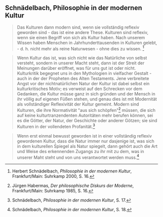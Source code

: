 ## Schnädelbach, Philosophie in der modernen Kultur
> Das Kulturen dann modern sind, wenn sie vollständig reflexiv geworden sind - das ist eine andere These. Kulturen sind reflexiv, wenn sie einen Begriff von sich als Kultur haben. Nach unserem Wissen haben Menschen in Jahrhunderttausenden in Kulturen gelebt, - d. h. nicht mehr als reine Naturwesen - ohne dies zu wissen. [^Schnbach_Kultur_1]

> Wenn Kultur das ist, was sich nicht wie das Natürliche von selbst versteht, sondern in unserer Macht steht, dann ist der Streit der Meinungen darüber eröffnet, was für uns gut ist oder nicht. Kulturkritik begegnet uns in den Mythologien in vielfacher Gestalt - auch in der der Propheten des Alten Testaments. Jene verbreitete Angst vor der nichtnatürlichen Natur der Kultur ist dabei selbst ein kulturkritisches Motiv; es verweist auf den Schrecken vor dem Gedanken, die Kultur müsse ganz in sich gründen und der Mensch in ihr völlig auf eigenen Füßen stehen, und genau dies ist mit Modernität als vollständiger Reflexivität der Kultur gemeint. Modern sind Kulturen, die ihre Normativität "aus sich schöpfen"[^Habermas_Diskurs_1] müssen, die sich auf keine kulturtranzendenten Autoritäten mehr berufen können, sei es die Götter, der Natur, der Geschichte oder anderer Götzen; sie sind Kulturen in der vollendeten Profanität.[^Schnbach_Kultur_2]

> Wenn erst einmal bewusst geworden ist in einer vollständig reflexiv gewordenen Kultur, dass die Natur immer nur dasjenige ist, was sich in dem kulturellen Spiegel als Natur spiegelt, dann gehört auch die Art und Weise des erkennenden Zugangs zu ihr mit zu dem, was in unserer Maht steht und von uns verantwortet werden muss.[^Schnbach_Kultur_3]



[^Schnbach_Kultur_1]: Herbert Schnädelbach, *Philosophie in der modernen Kultur*, Frankfurt/Main: Suhrkamp 2000, S. 16. 
[^Habermas_Diskurs_1]: Jürgen Habermas, *Der philosophische Diskurs der Moderne*, Frankfurt/Main: Suhrkamp 1985, S. 16.
[^Schnbach_Kultur_2]: Schnädelbach, *Philosophie in der modernen Kultur*, S. 17.
[^Schnbach_Kultur_3]: Schnädelbach, *Philosophie in der modernen Kultur*, S. 18.